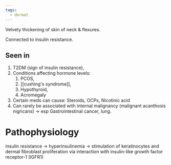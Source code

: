 ```yaml
---
tags:
  - dermat
---
```

Velvety thickening of skin of neck & flexures.

Connected to insulin resistance.
## Seen in
1. T2DM (sign of insulin resistance),
2. Conditions affecting hormone levels:
	1. PCOS,
	2. [[cushing's syndrome]], 
	3. Hypothyroid,
	4. Acromegaly
3. Certain meds can cause: Steroids, OCPs, Nicotinic acid
4. Can rarely be associated with internal malignancy (malignant acanthosis nigricans) -> esp Gastrointestinal cancer, lung.

# Pathophysiology
insulin resistance → hyperinsulinemia → stimulation of keratinocytes and dermal fibroblast proliferation via interaction with insulin-like growth factor receptor-1 (IGFR1)